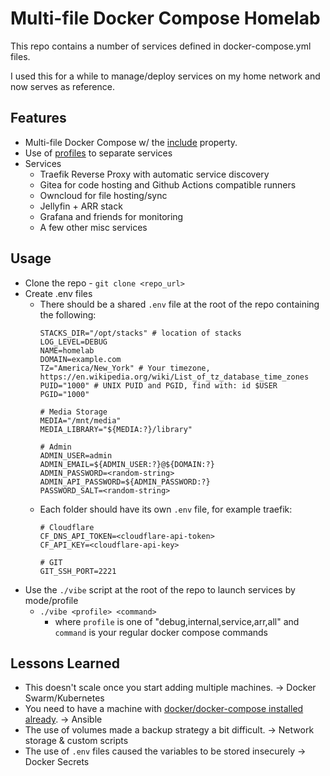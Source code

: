 # Multi-file Docker Compose Homelab

This repo contains a number of services defined in docker-compose.yml files.

I used this for a while to manage/deploy services on my home network and now serves as reference.

## Features

- Multi-file Docker Compose w/ the [include](https://docs.docker.com/compose/how-tos/multiple-compose-files/include/) property.
- Use of [profiles](https://docs.docker.com/reference/compose-file/profiles/) to separate services
- Services
    - Traefik Reverse Proxy with automatic service discovery
    - Gitea for code hosting and Github Actions compatible runners
    - Owncloud for file hosting/sync
    - Jellyfin + ARR stack
    - Grafana and friends for monitoring
    - A few other misc services

## Usage

- Clone the repo - `git clone <repo_url>`
- Create .env files
    - There should be a shared `.env` file at the root of the repo containing the following:
        ```env
        STACKS_DIR="/opt/stacks" # location of stacks
        LOG_LEVEL=DEBUG
        NAME=homelab
        DOMAIN=example.com
        TZ="America/New_York" # Your timezone, https://en.wikipedia.org/wiki/List_of_tz_database_time_zones
        PUID="1000" # UNIX PUID and PGID, find with: id $USER
        PGID="1000"

        # Media Storage
        MEDIA="/mnt/media" 
        MEDIA_LIBRARY="${MEDIA:?}/library"

        # Admin
        ADMIN_USER=admin
        ADMIN_EMAIL=${ADMIN_USER:?}@${DOMAIN:?}
        ADMIN_PASSWORD=<random-string>
        ADMIN_API_PASSWORD=${ADMIN_PASSWORD:?}
        PASSWORD_SALT=<random-string>
        ```
    - Each folder should have its own `.env` file, for example traefik:
        ```env
        # Cloudflare
        CF_DNS_API_TOKEN=<cloudflare-api-token>
        CF_API_KEY=<cloudflare-api-key>

        # GIT
        GIT_SSH_PORT=2221
        ```
- Use the `./vibe` script at the root of the repo to launch services by mode/profile
    - `./vibe <profile> <command>` 
        - where `profile` is one of "debug,internal,service,arr,all" and `command` is your regular docker compose commands

## Lessons Learned

- This doesn't scale once you start adding multiple machines. -> Docker Swarm/Kubernetes
- You need to have a machine with [docker/docker-compose installed already](https://docs.docker.com/engine/install/). -> Ansible
- The use of volumes made a backup strategy a bit difficult. -> Network storage & custom scripts
- The use of `.env` files caused the variables to be stored insecurely -> Docker Secrets

